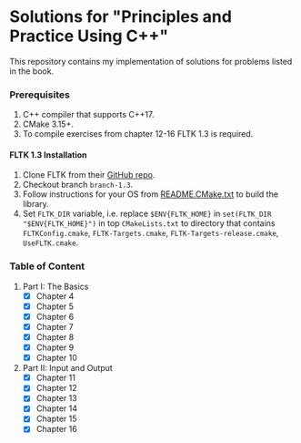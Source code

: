# Solutions for "Principles and Practice Using C++"

This repository contains my implementation of solutions for problems listed in the book.

### Prerequisites

1. C++ compiler that supports C++17.
2. CMake 3.15+.
3. To compile exercises from chapter 12-16 FLTK 1.3 is required.

#### FLTK 1.3 Installation

1. Clone FLTK from their [GitHub repo](https://github.com/fltk/fltk).
2. Checkout branch `branch-1.3`.
3. Follow instructions for your OS from [README.CMake.txt](https://github.com/fltk/fltk/blob/master/README.CMake.txt) to build the library.
4. Set `FLTK_DIR` variable, i.e. replace `$ENV{FLTK_HOME}` in
 `set(FLTK_DIR "$ENV{FLTK_HOME}")` 
in top `CMakeLists.txt` to directory that contains
`FLTKConfig.cmake`, 
`FLTK-Targets.cmake`, `FLTK-Targets-release.cmake`,
`UseFLTK.cmake`.

### Table of Content

1. Part I: The Basics
   - [X] Chapter 4
   - [X] Chapter 5
   - [X] Chapter 6
   - [X] Chapter 7
   - [X] Chapter 8
   - [X] Chapter 9
   - [X] Chapter 10
2. Part II: Input and Output
   - [X] Chapter 11
   - [X] Chapter 12
   - [X] Chapter 13
   - [X] Chapter 14
   - [X] Chapter 15
   - [X] Chapter 16
